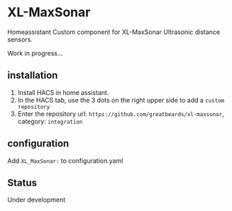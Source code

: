 XL-MaxSonar
==============
Homeassistant Custom component for XL-MaxSonar Ultrasonic distance sensors. 

Work in progress...

installation
------------
1. Install HACS in home assistant.
2. In the HACS tab, use the 3 dots on the right upper side to add a `custom repository`
3. Enter the repository url: `https://github.com/greatbeards/xl-maxsonar`, category: `integration`

configuration
-------------


Add `XL_MaxSonar:` to configuration.yaml

Status
------

Under development 

